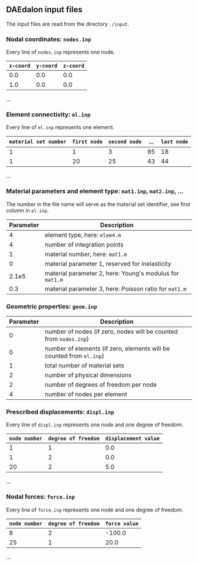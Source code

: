 ## DAEdalon input files

The input files are read from the directory `./input`.

### Nodal coordinates: `nodes.inp`
Every line of `nodes.inp` represents one node.

`x-coord` | `y-coord` | `z-coord`
--- | --- | ---
0.0 | 0.0 | 0.0
1.0 | 0.0 | 0.0
...

### Element connectivity: `el.inp`
Every line of `el.inp` represents one element.

`material set number` | `first node` | `second node` | ... | `last node`
--- | --- | --- | --- | ---
1 | 1 | 3 | 85 | 18
1 | 20 | 25 | 43 | 44
...

### Material parameters and element type: `mat1.inp`, `mat2.inp`, ...
The number in the file name will serve as the material set identifier, see first column in `el.inp`.

Parameter | Description
--- | ---
4 | element type, here: `elem4.m`
4 | number of integration points
1 | material number, here: `mat1.m`
0 | material parameter 1, reserved for inelasticity
2.1e5 | material parameter 2, here: Young's modulus for `mat1.m`
0.3 | material parameter 3, here: Poisson ratio for `mat1.m`

### Geometric properties: `geom.inp`
Parameter | Description
--- | ---
0 | number of nodes (if zero, nodes will be counted from `nodes.inp`)
0 | number of elements (if zero, elements will be counted from `el.inp`)
1 | total number of material sets
2 | number of physical dimensions
2 | number of degrees of freedom per node
4 | number of nodes per element

### Prescribed displacements: `displ.inp`
Every line of `displ.inp` represents one node and one degree of freedom.

`node number` | `degree of freedom` | `displacement value`
--- | --- | ---
1 | 1 | 0.0
1 | 2 | 0.0
20 | 2 | 5.0
...

### Nodal forces: `force.inp`
Every line of `force.inp` represents one node and one degree of freedom.

`node number` | `degree of freedom` | `force value`
--- | --- | ---
8 | 2 | -100.0
25 | 1 | 20.0
...
